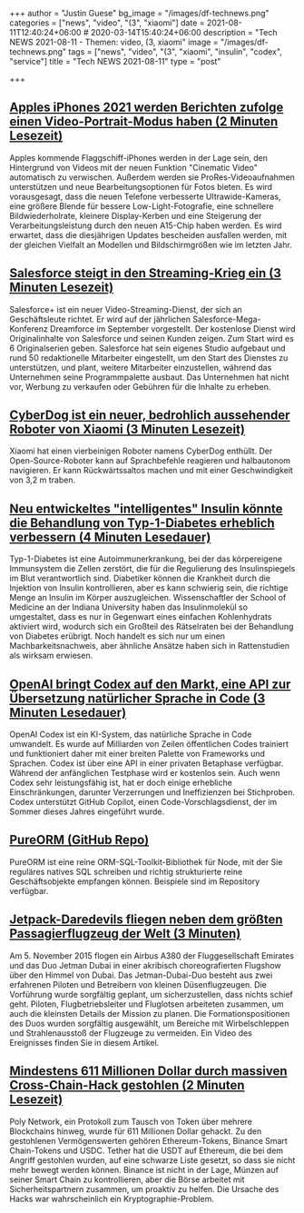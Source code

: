 +++
author = "Justin Guese"
bg_image = "/images/df-technews.png"
categories = ["news", "video", "(3", "xiaomi"]
date = 2021-08-11T12:40:24+06:00 # 2020-03-14T15:40:24+06:00
description = "Tech NEWS 2021-08-11 - Themen: video, (3, xiaomi"
image = "/images/df-technews.png"
tags = ["news", "video", "(3", "xiaomi", "insulin", "codex", "service"]
title = "Tech NEWS 2021-08-11"
type = "post"

+++

## [Apples iPhones 2021 werden Berichten zufolge einen Video-Portrait-Modus haben (2 Minuten Lesezeit)](https://www.theverge.com/2021/8/10/22618070/apple-2021-iphone-13-camera-features-video-portrait-prores-ai-filters)

 Apples kommende Flaggschiff-iPhones werden in der Lage sein, den Hintergrund von Videos mit der neuen Funktion "Cinematic Video" automatisch zu verwischen. Außerdem werden sie ProRes-Videoaufnahmen unterstützen und neue Bearbeitungsoptionen für Fotos bieten. Es wird vorausgesagt, dass die neuen Telefone verbesserte Ultrawide-Kameras, eine größere Blende für bessere Low-Light-Fotografie, eine schnellere Bildwiederholrate, kleinere Display-Kerben und eine Steigerung der Verarbeitungsleistung durch den neuen A15-Chip haben werden. Es wird erwartet, dass die diesjährigen Updates bescheiden ausfallen werden, mit der gleichen Vielfalt an Modellen und Bildschirmgrößen wie im letzten Jahr.

## [Salesforce steigt in den Streaming-Krieg ein (3 Minuten Lesezeit)](https://www.axios.com/salesforce-streaming-service-professionals-30a58e49-77fc-469d-9ff7-99f866678a98.html)

 Salesforce+ ist ein neuer Video-Streaming-Dienst, der sich an Geschäftsleute richtet. Er wird auf der jährlichen Salesforce-Mega-Konferenz Dreamforce im September vorgestellt. Der kostenlose Dienst wird Originalinhalte von Salesforce und seinen Kunden zeigen. Zum Start wird es 6 Originalserien geben. Salesforce hat sein eigenes Studio aufgebaut und rund 50 redaktionelle Mitarbeiter eingestellt, um den Start des Dienstes zu unterstützen, und plant, weitere Mitarbeiter einzustellen, während das Unternehmen seine Programmpalette ausbaut. Das Unternehmen hat nicht vor, Werbung zu verkaufen oder Gebühren für die Inhalte zu erheben.

## [CyberDog ist ein neuer, bedrohlich aussehender Roboter von Xiaomi (3 Minuten Lesezeit)](https://www.theverge.com/2021/8/10/22618043/xiaomi-cyberdog-robot-dog-quadruped-specs-price)

 Xiaomi hat einen vierbeinigen Roboter namens CyberDog enthüllt. Der Open-Source-Roboter kann auf Sprachbefehle reagieren und halbautonom navigieren. Er kann Rückwärtssaltos machen und mit einer Geschwindigkeit von 3,2 m traben.

## [Neu entwickeltes "intelligentes" Insulin könnte die Behandlung von Typ-1-Diabetes erheblich verbessern (4 Minuten Lesedauer)](https://www.sciencealert.com/a-new-kind-of-smart-insulin-could-help-diabetics-avoid-the-risks-of-low-blood-sugar-levels)

 Typ-1-Diabetes ist eine Autoimmunerkrankung, bei der das körpereigene Immunsystem die Zellen zerstört, die für die Regulierung des Insulinspiegels im Blut verantwortlich sind. Diabetiker können die Krankheit durch die Injektion von Insulin kontrollieren, aber es kann schwierig sein, die richtige Menge an Insulin im Körper auszugleichen. Wissenschaftler der School of Medicine an der Indiana University haben das Insulinmolekül so umgestaltet, dass es nur in Gegenwart eines einfachen Kohlenhydrats aktiviert wird, wodurch sich ein Großteil des Rätselraten bei der Behandlung von Diabetes erübrigt. Noch handelt es sich nur um einen Machbarkeitsnachweis, aber ähnliche Ansätze haben sich in Rattenstudien als wirksam erwiesen.

## [OpenAI bringt Codex auf den Markt, eine API zur Übersetzung natürlicher Sprache in Code (3 Minuten Lesedauer)](https://venturebeat.com/2021/08/10/openai-launches-codex-an-api-for-translating-natural-language-into-code/)

 OpenAI Codex ist ein KI-System, das natürliche Sprache in Code umwandelt. Es wurde auf Milliarden von Zeilen öffentlichen Codes trainiert und funktioniert daher mit einer breiten Palette von Frameworks und Sprachen. Codex ist über eine API in einer privaten Betaphase verfügbar. Während der anfänglichen Testphase wird er kostenlos sein. Auch wenn Codex sehr leistungsfähig ist, hat er doch einige erhebliche Einschränkungen, darunter Verzerrungen und Ineffizienzen bei Stichproben. Codex unterstützt GitHub Copilot, einen Code-Vorschlagsdienst, der im Sommer dieses Jahres eingeführt wurde.

## [PureORM (GitHub Repo)](https://github.com/craigmichaelmartin/pure-orm)

 PureORM ist eine reine ORM-SQL-Toolkit-Bibliothek für Node, mit der Sie reguläres natives SQL schreiben und richtig strukturierte reine Geschäftsobjekte empfangen können. Beispiele sind im Repository verfügbar.

## [Jetpack-Daredevils fliegen neben dem größten Passagierflugzeug der Welt (3 Minuten)](https://interestingengineering.com/watch-jetpack-daredevils-fly-alongside-the-worlds-largest-passenger-airliner)

 Am 5. November 2015 flogen ein Airbus A380 der Fluggesellschaft Emirates und das Duo Jetman Dubai in einer akribisch choreografierten Flugshow über den Himmel von Dubai. Das Jetman-Dubai-Duo besteht aus zwei erfahrenen Piloten und Betreibern von kleinen Düsenflugzeugen. Die Vorführung wurde sorgfältig geplant, um sicherzustellen, dass nichts schief geht. Piloten, Flugbetriebsleiter und Fluglotsen arbeiteten zusammen, um auch die kleinsten Details der Mission zu planen. Die Formationspositionen des Duos wurden sorgfältig ausgewählt, um Bereiche mit Wirbelschleppen und Strahlenausstoß der Flugzeuge zu vermeiden. Ein Video des Ereignisses finden Sie in diesem Artikel.

## [Mindestens 611 Millionen Dollar durch massiven Cross-Chain-Hack gestohlen (2 Minuten Lesezeit)](https://www.theblockcrypto.com/post/114045/at-least-611-million-stolen-in-massive-cross-chain-hack)

 Poly Network, ein Protokoll zum Tausch von Token über mehrere Blockchains hinweg, wurde für 611 Millionen Dollar gehackt. Zu den gestohlenen Vermögenswerten gehören Ethereum-Tokens, Binance Smart Chain-Tokens und USDC. Tether hat die USDT auf Ethereum, die bei dem Angriff gestohlen wurden, auf eine schwarze Liste gesetzt, so dass sie nicht mehr bewegt werden können. Binance ist nicht in der Lage, Münzen auf seiner Smart Chain zu kontrollieren, aber die Börse arbeitet mit Sicherheitspartnern zusammen, um proaktiv zu helfen. Die Ursache des Hacks war wahrscheinlich ein Kryptographie-Problem.

